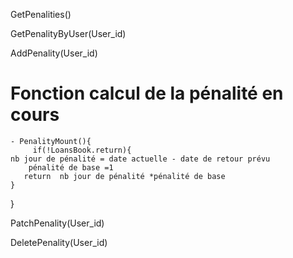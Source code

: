 GetPenalities()

GetPenalityByUser(User_id)

AddPenality(User_id)

# Fonction calcul de la pénalité en cours

<!-- Les pénalités sont calculées sur la base d’un retard quotidien (ex. 1€ par jour de retard) -->

    - PenalityMount(){
         if(!LoansBook.return){
    nb jour de pénalité = date actuelle - date de retour prévu
        pénalité de base =1
       return  nb jour de pénalité *pénalité de base
    }

}

PatchPenality(User_id)

DeletePenality(User_id)
